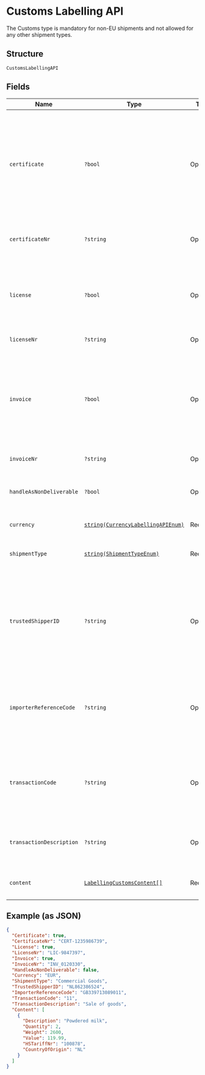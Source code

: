 
# Customs Labelling API

The Customs type is mandatory for non-EU shipments and not allowed for any other shipment types.

## Structure

`CustomsLabellingAPI`

## Fields

| Name | Type | Tags | Description | Getter | Setter |
|  --- | --- | --- | --- | --- | --- |
| `certificate` | `?bool` | Optional | Fill in if applicable, for specific items a export certificate is obliged, as proof that the item complies to the sanity regulations, [more information](https://ondernemersplein.kvk.nl/fytosanitair-of-veterinair-exportcertificaat-aanvragen/). Mandatory for Parcel shipments in the category type Commercial Goods, Commercial Sample and Returned Goods (Certificate, Invoice or License; at least 1 out of 3 must be selected) | getCertificate(): ?bool | setCertificate(?bool certificate): void |
| `certificateNr` | `?string` | Optional | Mandatory when Certificate is true.<br>**Constraints**: *Minimum Length*: `0`, *Maximum Length*: `35` | getCertificateNr(): ?string | setCertificateNr(?string certificateNr): void |
| `license` | `?bool` | Optional | Fill in if applicable. Mandatory for Parcel shipments in the category type Commercial Goods, Commercial Sample and Returned Goods (Certificate, Invoice or License; at least 1 out of 3 must be selected). | getLicense(): ?bool | setLicense(?bool license): void |
| `licenseNr` | `?string` | Optional | Mandatory when License is true. | getLicenseNr(): ?string | setLicenseNr(?string licenseNr): void |
| `invoice` | `?bool` | Optional | Fill in the invoice number of the shipment. For a faster customs clearing process apply the invoice on the outside of the shipment. Mandatory for Parcel shipments in the category type Commercial Goods, Commercial Sample and Returned Goods (Certificate, Invoice or License; at least 1 out of 3 must be selected). | getInvoice(): ?bool | setInvoice(?bool invoice): void |
| `invoiceNr` | `?string` | Optional | Mandatory when Invoice is true | getInvoiceNr(): ?string | setInvoiceNr(?string invoiceNr): void |
| `handleAsNonDeliverable` | `?bool` | Optional | Determines what to do when the shipment cannot be delivered the first time (if this is set to true,the shipment will be returned after the first failed attempt) | getHandleAsNonDeliverable(): ?bool | setHandleAsNonDeliverable(?bool handleAsNonDeliverable): void |
| `currency` | [`string(CurrencyLabellingAPIEnum)`](../../doc/models/currency-labelling-api-enum.md) | Required | Currency code,only EUR and USS are allowed | getCurrency(): string | setCurrency(string currency): void |
| `shipmentType` | [`string(ShipmentTypeEnum)`](../../doc/models/shipment-type-enum.md) | Required | Type of shipment,possible values: Gift,Documents,Commercial Goods,Commercial Sample,Returned Goods | getShipmentType(): string | setShipmentType(string shipmentType): void |
| `trustedShipperID` | `?string` | Optional | 'Use only when available. Depending on the destination with this ID the customs process can be faster. Only fill in this customs reference number if the sender is registrated as Trusted Shipper in the country of destination'<br>**Constraints**: *Minimum Length*: `0`, *Maximum Length*: `50` | getTrustedShipperID(): ?string | setTrustedShipperID(?string trustedShipperID): void |
| `importerReferenceCode` | `?string` | Optional | Importer reference code. Fill in a Tax Code or VAT number or Importer code. Depending on the destination with this reference the customs process can be faster.<br>**Constraints**: *Minimum Length*: `0`, *Maximum Length*: `50` | getImporterReferenceCode(): ?string | setImporterReferenceCode(?string importerReferenceCode): void |
| `transactionCode` | `?string` | Optional | Code and accompanying description according to UPU Codelist 136. Codes to be used are shown below for your reference. Or see the [Reference data](https://developer.postnl.nl/docs/#/http/reference-data/reference-codes/transaction-codes).<br>**Constraints**: *Minimum Length*: `0`, *Maximum Length*: `50` | getTransactionCode(): ?string | setTransactionCode(?string transactionCode): void |
| `transactionDescription` | `?string` | Optional | Transaction description; see [here](https://developer.postnl.nl/docs/#/http/reference-data/reference-codes/transaction-codes) for common examples.<br>**Constraints**: *Minimum Length*: `0`, *Maximum Length*: `50` | getTransactionDescription(): ?string | setTransactionDescription(?string transactionDescription): void |
| `content` | [`LabellingCustomsContent[]`](../../doc/models/labelling-customs-content.md) | Required | The contents of the shipment. This section is mandatory (minimum once, maximum 5). | getContent(): array | setContent(array content): void |

## Example (as JSON)

```json
{
  "Certificate": true,
  "CertificateNr": "CERT-1235986739",
  "License": true,
  "LicenseNr": "LIC-9847397",
  "Invoice": true,
  "InvoiceNr": "INV_0120330",
  "HandleAsNonDeliverable": false,
  "Currency": "EUR",
  "ShipmentType": "Commercial Goods",
  "TrustedShipperID": "NL862386524",
  "ImporterReferenceCode": "GB339713089011",
  "TransactionCode": "11",
  "TransactionDescription": "Sale of goods",
  "Content": [
    {
      "Description": "Powdered milk",
      "Quantity": 2,
      "Weight": 2600,
      "Value": 119.99,
      "HSTariffNr": "100878",
      "CountryOfOrigin": "NL"
    }
  ]
}
```

